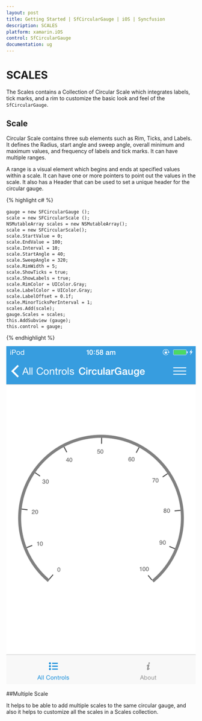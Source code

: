 ```yaml
---
layout: post
title: Getting Started | SfCircularGauge | iOS | Syncfusion
description: SCALES
platform: xamarin.iOS
control: SfCircularGauge
documentation: ug
---
```


# SCALES

The Scales contains a Collection of Circular Scale which integrates labels, tick marks, and a rim to customize the basic look and feel of the `SfCircularGauge`.

## Scale

Circular Scale contains three sub elements such as Rim, Ticks, and Labels. It defines the Radius, start angle and sweep angle, overall minimum and maximum values, and frequency of labels and tick marks. It can have multiple ranges.

A range is a visual element which begins and ends at specified values within a scale. It can have one or more pointers to point out the values in the scale. It also has a Header that can be used to set a unique header for the circular gauge.

{% highlight c# %}

    gauge = new SFCircularGauge ();
    scale = new SFCircularScale ();
    NSMutableArray scales = new NSMutableArray();
    scale = new SFCircularScale();
    scale.StartValue = 0;
    scale.EndValue = 100;
    scale.Interval = 10;
    scale.StartAngle = 40;
    scale.SweepAngle = 320;
    scale.RimWidth = 5;
    scale.ShowTicks = true;
    scale.ShowLabels = true;
    scale.RimColor = UIColor.Gray;
    scale.LabelColor = UIColor.Gray;
    scale.LabelOffset = 0.1f;
    scale.MinorTicksPerInterval = 1;
    scales.Add(scale);     
    gauge.Scales = scales;
    this.AddSubview (gauge);
    this.control = gauge;

{% endhighlight %}

![](iOS_Images/Scales.png)

##Multiple Scale

It helps to be able to add multiple scales to the same circular gauge, and also it helps to customize all the scales in a Scales collection.
